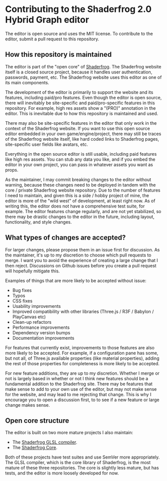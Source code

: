 # Contributing to the Shaderfrog 2.0 Hybrid Graph editor

The editor is open source and uses the MIT license. To contribute to the
editor, submit a pull request to this repository.

## How this repository is maintained

The editor is part of the "open core" of
[Shaderfrog](https://shaderfrog.com/2/). The Shaderfrog website itself is a
closed source project, because it handles user authentication, passwords,
payment, etc. The Shaderfrog website uses this editor as one of its main
components.

The development of the editor is primarily to support the website and its
features, including paid/pro features. Even though the editor is open source,
there will inevitably be site-specific and paid/pro-specific features in this
repository. For example, high res assets show a "(PRO)" annotation in the
editor. This is inevitable due to how this repository is maintained and used.

There may also be site-specific features in the editor that only work in the
context of the Shaderfrog website. If you want to use this open source editor
embedded in your own game/engine/project, there may still be traces of the
Shaderfrog website itself, like hard coded links to Shaderfrog pages,
site-specific user fields like avatars, etc.

Everything in the open source editor is still usable, including paid features
like high res assets. You can stub any data you like, and if you embed the
editor in your own project, you can pass in whatever assets you want as props.

As the maintainer, I may commit breaking changes to the editor without warning,
because these changes need to be deployed in tandem with the core / private
Shaderfrog website repository. Due to the number of features I need to
maintain, and given this is a side / hobby project of mine, the editor is more
of the "wild west" of development, at least right now. As of writing this, the
editor does not have a comprehensive test suite, for example. The editor
features change regularly, and are not yet stabilized, so there may be drastic
changes to the editor in the future, including layout, functionality, and style
changes.

## What types of changes are accepted?

For larger changes, please propose them in an issue first for discussion. As
the maintainer, it's up to my discretion to choose which pull requests to
merge. I want you to avoid the experience of creating a large change that I
then reject. Discussions on Github issues before you create a pull request will
hopefully mitigate this.

Examples of things that are more likely to be accepted
without issue:
- Bug fixes
- Typos
- CSS fixes
- Usability improvements
- Improved compatibility with other libraries (Three.js / R3F / Babylon /
  PlayCanvas etc)
- Clean-up refactors
- Performance improvements
- Dependency version bumps
- Documentation improvements

For features that currently exist, improvements to those features are also more
likely to be accepted. For example, if a configuration pane has some, but not
all, of Three.js available properties (like material properties), adding the
rest of those properties for completeness is more likely to be accepted.

For new feature additions, they are up to my discretion. Whether I merge or not
is largely based in whether or not I think new features should be a fundamental
addition to the Shaderfrog site. There may be features that make sense to add
to your own use of the editor, but may not make sense for the website, and may
lead to me rejecting that change. This is why I encourage you to open a
discussion first, to to see if a new feature or large change makes sense.

## Open core structure

The editor is built on two more mature projects I also maintain:
- The [Shaderfrog GLSL compiler](https://github.com/ShaderFrog/glsl-parser).
- The [Shaderfrog Core](https://github.com/ShaderFrog/core).

Both of these projects have test suites and use SemVer more appropriately. The
GLSL compiler, which is the core library of Shaderfrog, is the most mature of
these three repositories. The core is slightly less mature, but has tests, and
the editor is more loosely developed for now.

